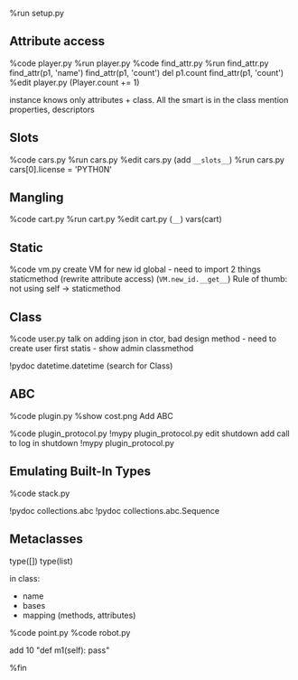 %run setup.py

## Attribute access

%code player.py
%run player.py %code find_attr.py
%run find_attr.py
find_attr(p1, 'name')
find_attr(p1, 'count')
del p1.count
find_attr(p1, 'count')
%edit player.py (Player.count += 1)

instance knows only attributes + class. All the smart is in the class
mention properties, descriptors

## Slots
%code cars.py
%run cars.py
%edit cars.py (add `__slots__`)
%run cars.py
cars[0].license = 'PYTH0N'

## Mangling
%code cart.py
%run cart.py
%edit cart.py (`__`)
vars(cart)

## Static

%code vm.py
create VM for new id
global - need to import 2 things
staticmethod (rewrite attribute access) (`VM.new_id.__get__`)
Rule of thumb: not using self -> staticmethod

## Class

%code user.py
talk on adding json in ctor, bad design
method - need to create user first
statis - show admin
classmethod

!pydoc datetime.datetime (search for Class)

## ABC

%code plugin.py
%show cost.png
Add ABC

%code plugin_protocol.py
!mypy plugin_protocol.py
edit shutdown
add call to log in shutdown
!mypy plugin_protocol.py

## Emulating Built-In Types

%code stack.py

!pydoc collections.abc
!pydoc collections.abc.Sequence

## Metaclasses

type([])
type(list)

in class:
- name
- bases
- mapping (methods, attributes)

%code point.py
%code robot.py

add 10 "def m1(self): pass" 

%fin
